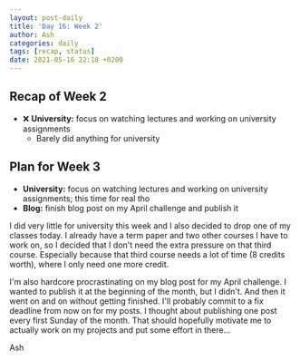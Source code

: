 ```yaml
---
layout: post-daily
title: 'Day 16: Week 2'
author: Ash
categories: daily
tags: [recap, status]
date: 2021-05-16 22:18 +0200
---
```

## Recap of Week 2

- ❌ **University:** focus on watching lectures and working on university assignments
  - Barely did anything for university

## Plan for Week 3

- **University:** focus on watching lectures and working on university assignments; this time for real tho
- **Blog:** finish blog post on my April challenge and publish it

I did very little for university this week and I also decided to drop one of my classes today. I already have a term paper and two other courses I have to work on, so I decided that I don't need the extra pressure on that third course. Especially because that third course needs a lot of time (8 credits worth), where I only need one more credit.

I'm also hardcore procrastinating on my blog post for my April challenge. I wanted to publish it at the beginning of the month, but I didn't. And then it went on and on without getting finished. I'll probably commit to a fix deadline from now on for my posts. I thought about publishing one post every first Sunday of the month. That should hopefully motivate me to actually work on my projects and put some effort in there...

Ash
